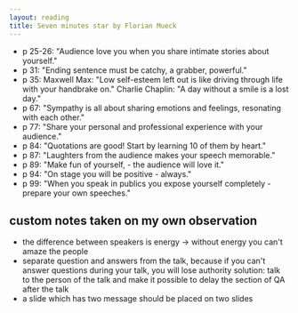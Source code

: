 ```yaml
---
layout: reading
title: Seven minutes star by Florian Mueck
---
```


- p 25-26: "Audience love you when you share intimate stories about yourself."
- p 31: "Ending sentence must be catchy, a grabber, powerful."
- p 35: Maxwell Max: "Low self-esteem left out is like driving through life with your handbrake on." Charlie Chaplin: "A
  day without a smile is a lost day."
- p 67: "Sympathy is all about sharing emotions and feelings, resonating with each other."
- p 77: "Share your personal and professional experience with your audience."
- p 84: "Quotations are good! Start by learning 10 of them by heart."
- p 87: "Laughters from the audience makes your speech memorable."
- p 89: "Make fun of yourself, - the audience will love it."
- p 94: "On stage you will be positive - always."
- p 99: "When you speak in publics you expose yourself completely - prepare your own speeches."


## custom notes taken on my own observation

- the difference between speakers is energy -> without energy you can't amaze the people
- separate question and answers from the talk, because if you can't answer questions during your talk, you will lose
  authority solution: talk to the person of the talk and make it possible to delay the section of QA after the talk
- a slide which has two message should be placed on two slides

